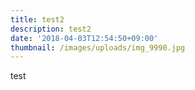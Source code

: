 ```yaml
---
title: test2
description: test2
date: '2018-04-03T12:54:50+09:00'
thumbnail: /images/uploads/img_9990.jpg
---
```

test
